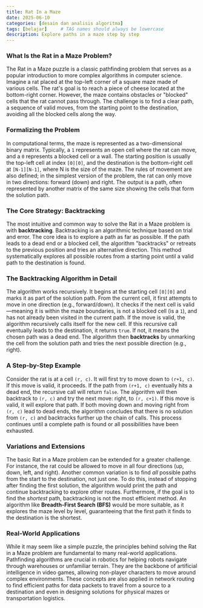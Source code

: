 ```yaml
---
title: Rat In a Maze
date: 2025-06-10
categories: [desain dan analisis algoritma]
tags: [belajar]     # TAG names should always be lowercase
description: Explore paths in a maze step by step
---
```



### What Is the Rat in a Maze Problem?
The Rat in a Maze puzzle is a classic pathfinding problem that serves as a popular introduction to more complex 
algorithms in computer science. Imagine a rat placed at the top-left corner of a square maze made of various 
cells. The rat's goal is to reach a piece of cheese located at the bottom-right corner. However, the maze contains 
obstacles or "blocked" cells that the rat cannot pass through. The challenge is to find a clear path, a sequence 
of valid moves, from the starting point to the destination, avoiding all the blocked cells along the way.

### Formalizing the Problem
In computational terms, the maze is represented as a two-dimensional binary matrix. Typically, a `1` represents an 
open cell where the rat can move, and a `0` represents a blocked cell or a wall. The starting position is usually 
the top-left cell at index `[0][0]`, and the destination is the bottom-right cell at `[N-1][N-1]`, where N is the 
size of the maze. The rules of movement are also defined; in the simplest version of the problem, the rat can only 
move in two directions: forward (down) and right. The output is a path, often represented by another matrix of the 
same size showing the cells that form the solution path.

### The Core Strategy: Backtracking
The most intuitive and common way to solve the Rat in a Maze problem is with **backtracking**. Backtracking is an 
algorithmic technique based on trial and error. The core idea is to explore a path as far as possible. If the path 
leads to a dead end or a blocked cell, the algorithm "backtracks" or retreats to the previous position and tries 
an alternative direction. This method systematically explores all possible routes from a starting point until a 
valid path to the destination is found.

### The Backtracking Algorithm in Detail
The algorithm works recursively. It begins at the starting cell `[0][0]` and marks it as part of the solution 
path. From the current cell, it first attempts to move in one direction (e.g., forward/down). It checks if the 
next cell is valid—meaning it is within the maze boundaries, is not a blocked cell (is a `1`), and has not already 
been visited in the current path. If the move is valid, the algorithm recursively calls itself for the new cell. 
If this recursive call eventually leads to the destination, it returns `true`. If not, it means the chosen path 
was a dead end. The algorithm then **backtracks** by unmarking the cell from the solution path and tries the next 
possible direction (e.g., right).

### A Step-by-Step Example
Consider the rat is at a cell `(r, c)`. It will first try to move down to `(r+1, c)`. If this move is valid, it 
proceeds. If the path from `(r+1, c)` eventually hits a dead end, the recursive call will return `false`. The 
algorithm will then backtrack to `(r, c)` and try the next move: right, to `(r, c+1)`. If this move is valid, it 
will explore that path. If both moving down and moving right from `(r, c)` lead to dead ends, the algorithm 
concludes that there is no solution from `(r, c)` and backtracks further up the chain of calls. This process 
continues until a complete path is found or all possibilities have been exhausted.

### Variations and Extensions
The basic Rat in a Maze problem can be extended for a greater challenge. For instance, the rat could be allowed to 
move in all four directions (up, down, left, and right). Another common variation is to find *all* possible paths 
from the start to the destination, not just one. To do this, instead of stopping after finding the first solution, 
the algorithm would print the path and continue backtracking to explore other routes. Furthermore, if the goal is 
to find the *shortest* path, backtracking is not the most efficient method. An algorithm like **Breadth-First 
Search (BFS)** would be more suitable, as it explores the maze level by level, guaranteeing that the first path it 
finds to the destination is the shortest.

### Real-World Applications
While it may seem like a simple puzzle, the principles behind solving the Rat in a Maze problem are fundamental to 
many real-world applications. Pathfinding algorithms are crucial in robotics for helping robots navigate through 
warehouses or unfamiliar terrain. They are the backbone of artificial intelligence in video games, allowing 
non-player characters to move around complex environments. These concepts are also applied in network routing to 
find efficient paths for data packets to travel from a source to a destination and even in designing solutions for 
physical mazes or transportation logistics.